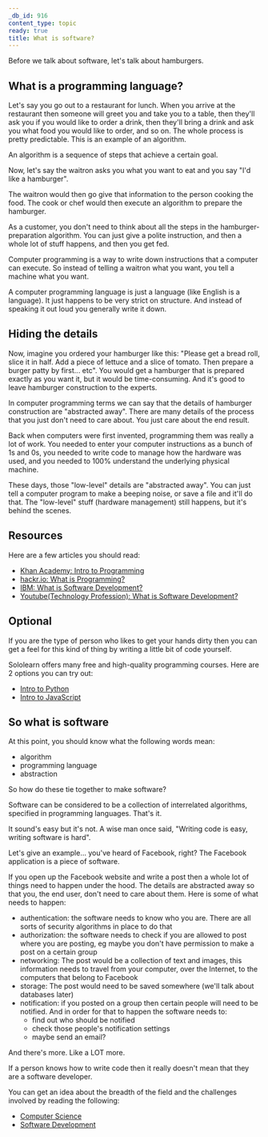 ```yaml
---
_db_id: 916
content_type: topic
ready: true
title: What is software?
---
```


Before we talk about software, let's talk about hamburgers.

## What is a programming language?

Let's say you go out to a restaurant for lunch. When you arrive at the restaurant then someone will greet you and take you to a table, then they'll ask you if you would like to order a drink, then they'll bring a drink and ask you what food you would like to order, and so on. The whole process is pretty predictable. This is an example of an algorithm. 

An algorithm is a sequence of steps that achieve a certain goal.

Now, let's say the waitron asks you what you want to eat and you say "I'd like a hamburger". 

The waitron would then go give that information to the person cooking the food. The cook or chef would then execute an algorithm to prepare the hamburger. 

As a customer, you don't need to think about all the steps in the hamburger-preparation algorithm. You can just give a polite instruction, and then a whole lot of stuff happens, and then you get fed. 

Computer programming is a way to write down instructions that a computer can execute. So instead of telling a waitron what you want, you tell a machine what you want. 

A computer programming language is just a language (like English is a language). It just happens to be very strict on structure. And instead of speaking it out loud you generally write it down. 

## Hiding the details

Now, imagine you ordered your hamburger like this: "Please get a bread roll, slice it in half. Add a piece of lettuce and a slice of tomato. Then prepare a burger patty by first... etc".  You would get a hamburger that is prepared exactly as you want it, but it would be time-consuming. And it's good to leave hamburger construction to the experts. 

In computer programming terms we can say that the details of hamburger construction are "abstracted away". There are many details of the process that you just don't need to care about. You just care about the end result.

Back when computers were first invented, programming them was really a lot of work. You needed to enter your computer instructions as a bunch of 1s and 0s, you needed to write code to manage how the hardware was used, and you needed to 100% understand the underlying physical machine. 

These days, those "low-level" details are "abstracted away". You can just tell a computer program to make a beeping noise, or save a file and it'll do that. The "low-level" stuff (hardware management) still happens, but it's behind the scenes. 

## Resources

Here are a few articles you should read:

- [Khan Academy: Intro to Programming](https://www.khanacademy.org/computing/computer-programming/programming/intro-to-programming/v/programming-intro)
- [hackr.io: What is Programming?](https://hackr.io/blog/what-is-programming)
- [IBM: What is Software Development?](https://www.ibm.com/topics/software-development)
- [Youtube(Technology Profession): What is Software Development?](https://www.youtube.com/watch?v=pquPUX1EihM)

## Optional

If you are the type of person who likes to get your hands dirty then you can get a feel for this kind of thing by writing a little bit of code yourself.

Sololearn offers many free and high-quality programming courses. Here are 2 options you can try out:

- [Intro to Python](https://www.sololearn.com/learn/courses/python-introduction)
- [Intro to JavaScript](https://www.sololearn.com/learn/courses/javascript-introduction)


## So what is software

At this point, you should know what the following words mean:

- algorithm
- programming language
- abstraction 

So how do these tie together to make software?

Software can be considered to be a collection of interrelated algorithms, specified in programming languages.  That's it.

It sound's easy but it's not. A wise man once said, "Writing code is easy, writing software is hard".

Let's give an example... you've heard of Facebook, right? The Facebook application is a piece of software. 

If you open up the Facebook website and write a post then a whole lot of things need to happen under the hood. The details are abstracted away so that you, the end user, don't need to care about them.  Here is some of what needs to happen:

- authentication: the software needs to know who you are. There are all sorts of security algorithms in place to do that
- authorization: the software needs to check if you are allowed to post where you are posting, eg maybe you don't have permission to make a post on a certain group
- networking: The post would be a collection of text and images, this information needs to travel from your computer, over the Internet, to the computers that belong to Facebook
- storage: The post would need to be saved somewhere (we'll talk about databases later)
- notification: if you posted on a group then certain people will need to be notified. And in order for that to happen the software needs to:
    - find out who should be notified
    - check those people's notification settings
    - maybe send an email? 

And there's more. Like a LOT more.

If a person knows how to write code then it really doesn't mean that they are a software developer. 

You can get an idea about the breadth of the field and the challenges involved by reading the following:

- [Computer Science](https://en.wikipedia.org/wiki/Computer_science)
- [Software Development](https://en.wikipedia.org/wiki/Software_development)